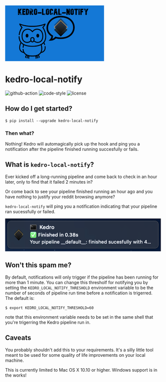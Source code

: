 ![kedro-local-notify-logo](static/logo.png)

# kedro-local-notify

![github-action](https://github.com/mzjp2/kedro-local-notify/workflows/Lint%20and%20test/badge.svg)
![code-style](https://img.shields.io/badge/code%20style-black-000000.svg)
![license](https://img.shields.io/badge/License-MIT-green.svg)

## How do I get started?

```console
$ pip install --upgrade kedro-local-notify
```

### Then what?

Nothing! Kedro will automagically pick up the hook and ping you a notification after the pipeline finished running succesfully or fails.

## What is `kedro-local-notify`?

Ever kicked off a long-running pipeline and come back to check in an hour later, only to find that it failed 2 minutes in?

Or come back to see your pipeline finished running an hour ago and you have nothing to justify your reddit browsing anymore?

`kedro-local-notify` will ping you a notification indicating that your pipeline ran sucessfully or failed.

![kedro-local-notify-demo](static/demo.png)

## Won't this spam me?

By default, notifications will only trigger if the pipeline has been running for more than 1 minute. You can change this thresholf for notifying you by setting the `KEDRO_LOCAL_NOTIFY_THRESHOLD` environment variable to be the number of seconds of pipeline run time before a notification is trigerred. The default is:

```console
$ export KEDRO_LOCAL_NOTIFY_THRESHOLD=60
```

note that this environment variable needs to be set in the same shell that you're trigerring the Kedro pipeline run in.

## Caveats

You probably shouldn't add this to your requirements. It's a silly little tool meant to be used for some quality of life improvements on your local machine.

This is currently limited to Mac OS X 10.10 or higher. Windows support is in the works!
